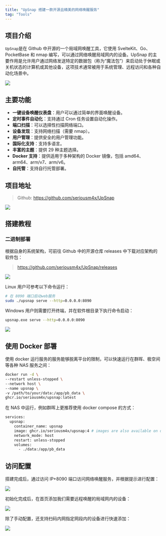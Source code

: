 ```yaml
---
title: "UpSnap 搭建一款开源且精美的网络唤醒服务"
tag: "Tools"
---
```


## 项目介绍

`UpSnap`是在 Github 中开源的一个局域网唤醒工具，它使用 SvelteKit、Go、PocketBase 和 nmap 编写，可以通过网络唤醒局域网内的设备。UpSnap 的主要作用是允许用户通过网络发送特定的数据包（称为“魔法包”）来启动处于休眠或关机状态的计算机或其他设备，这项技术通常被用于系统管理、远程访问和各种自动化场景中。

<img src="../imgs/83/02.webp" />

## 主要功能

- **一键设备唤醒仪表盘**：用户可以通过简单的界面唤醒设备。
- **定时事件自动化**：支持通过 Cron 任务设置自动化操作。
- **端口扫描**：可以选择性扫描网络端口。
- **设备发现**：支持网络扫描（需要 nmap）。
- **用户管理**：提供安全的用户管理功能。
- **国际化支持**：支持多语言。
- **丰富的主题**：提供 29 种主题选择。
- **Docker 支持**：提供适用于多种架构的 Docker 镜像，包括 amd64、arm64、arm/v7、arm/v6。
- **自托管**：支持自行托管部署。

## 项目地址

> Github: https://github.com/seriousm4x/UpSnap

<img src="../imgs/83/03.webp" />

## 搭建教程

### 二进制部署

根据自身的系统架构，可前往 Github 中的开源仓库 releases 中下载对应架构的软件包：

> https://github.com/seriousm4x/UpSnap/releases

<img src="../imgs/83/04.webp" />

Linux 用户可参考以下命令运行：

```sh
# 在 8090 端口启动web服务
sudo ./upsnap serve --http=0.0.0.0:8090
```

Windows 用户则需要打开终端，并在软件根目录下执行命令启动：

```sh
upsnap.exe serve --http=0.0.0.0:8090
```

<img src="../imgs/83/05.webp" />

## 使用 Docker 部署

使用 docker 运行服务的服务能够脱离平台的限制，可以快速运行在群晖、极空间等各种 NAS 服务之间：

```sh
docker run -d \
--restart unless-stopped \
--network host \
--name upsnap \
-v /path/to/your/data:/app/pb_data \
ghcr.io/seriousm4x/upsnap:latest
```

在 NAS 中运行，例如群晖上更推荐使用 docker compose 的方式：

```sh
services:
  upsnap:
    container_name: upsnap
    image: ghcr.io/seriousm4x/upsnap:4 # images are also available on docker hub: seriousm4x/upsnap:4
    network_mode: host
    restart: unless-stopped
    volumes:
      - ./data:/app/pb_data
```

## 访问配置

搭建完成后，通过访问 IP+8090 端口访问网络唤醒服务，并根据提示进行配置：

<img src="../imgs/83/06.webp" />

初始化完成后，在首页添加我们需要远程唤醒的局域网内的设备：

<img src="../imgs/83/07.webp" />

除了手动配置，还支持扫码内网指定网段内的设备进行快速添加：

<img src="../imgs/83/08.webp" />